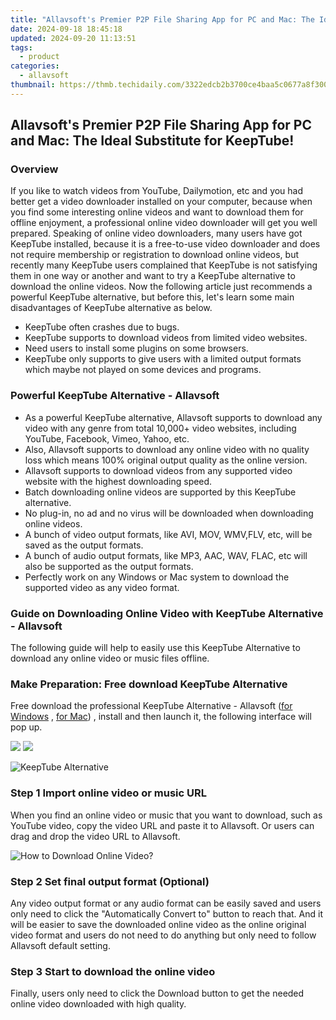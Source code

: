```yaml
---
title: "Allavsoft's Premier P2P File Sharing App for PC and Mac: The Ideal Substitute for KeepTube!"
date: 2024-09-18 18:45:18
updated: 2024-09-20 11:13:51
tags:
  - product
categories:
  - allavsoft
thumbnail: https://thmb.techidaily.com/3322edcb2b3700ce4baa5c0677a8f300e23dbf74c5228f8bd6ca0d33294791ed.png
---
```


## Allavsoft's Premier P2P File Sharing App for PC and Mac: The Ideal Substitute for KeepTube!

### Overview

If you like to watch videos from YouTube, Dailymotion, etc and you had better get a video downloader installed on your computer, because when you find some interesting online videos and want to download them for offline enjoyment, a professional online video downloader will get you well prepared. Speaking of online video downloaders, many users have got KeepTube installed, because it is a free-to-use video downloader and does not require membership or registration to download online videos, but recently many KeepTube users complained that KeepTube is not satisfying them in one way or another and want to try a KeepTube alternative to download the online videos. Now the following article just recommends a powerful KeepTube alternative, but before this, let's learn some main disadvantages of KeepTube alternative as below.

* KeepTube often crashes due to bugs.
* KeepTube supports to download videos from limited video websites.
* Need users to install some plugins on some browsers.
* KeepTube only supports to give users with a limited output formats which maybe not played on some devices and programs.

### Powerful KeepTube Alternative - Allavsoft

* As a powerful KeepTube alternative, Allavsoft supports to download any video with any genre from total 10,000+ video websites, including YouTube, Facebook, Vimeo, Yahoo, etc.
* Also, Allavsoft supports to download any online video with no quality loss which means 100% original output quality as the online version.
* Allavsoft supports to download videos from any supported video website with the highest downloading speed.
* Batch downloading online videos are supported by this KeepTube alternative.
* No plug-in, no ad and no virus will be downloaded when downloading online videos.
* A bunch of video output formats, like AVI, MOV, WMV,FLV, etc, will be saved as the output formats.
* A bunch of audio output formats, like MP3, AAC, WAV, FLAC, etc will also be supported as the output formats.
* Perfectly work on any Windows or Mac system to download the supported video as any video format.

### Guide on Downloading Online Video with KeepTube Alternative - Allavsoft

The following guide will help to easily use this KeepTube Alternative to download any online video or music files offline.

### Make Preparation: Free download KeepTube Alternative

Free download the professional KeepTube Alternative - Allavsoft ([for Windows](https://tools.techidaily.com/allavsoft/products/) , [for Mac](https://tools.techidaily.com/allavsoft/products/)) , install and then launch it, the following interface will pop up.

[![](https://www.allavsoft.com/how-to/../images/how-to/free-download-win.jpg)](https://tools.techidaily.com/allavsoft/products/) [![](https://www.allavsoft.com/how-to/../images/how-to/free-download-mac.jpg)](https://tools.techidaily.com/allavsoft/products/)

![KeepTube Alternative](https://www.allavsoft.com/how-to/../images/allavsoft/screen-shot-600.jpg)

### Step 1 Import online video or music URL

When you find an online video or music that you want to download, such as YouTube video, copy the video URL and paste it to Allavsoft. Or users can drag and drop the video URL to Allavsoft.

![How to Download Online Video?](https://www.allavsoft.com/how-to/../images/how-to/download-rtmp-video/download-rtmp-video.jpg)

### Step 2 Set final output format (Optional)

Any video output format or any audio format can be easily saved and users only need to click the "Automatically Convert to" button to reach that. And it will be easier to save the downloaded online video as the online original video format and users do not need to do anything but only need to follow Allavsoft default setting.

### Step 3 Start to download the online video

Finally, users only need to click the Download button to get the needed online video downloaded with high quality.

<ins class="adsbygoogle"
     style="display:block"
     data-ad-format="autorelaxed"
     data-ad-client="ca-pub-7571918770474297"
     data-ad-slot="1223367746"></ins>



<ins class="adsbygoogle"
     style="display:block"
     data-ad-client="ca-pub-7571918770474297"
     data-ad-slot="8358498916"
     data-ad-format="auto"
     data-full-width-responsive="true"></ins>
